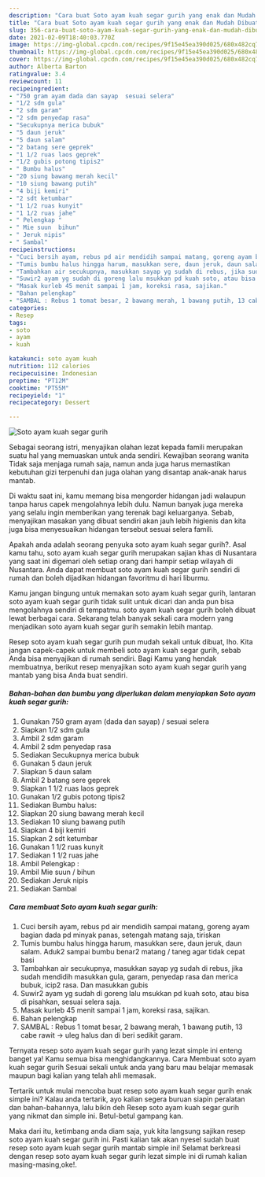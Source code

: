 ```yaml
---
description: "Cara buat Soto ayam kuah segar gurih yang enak dan Mudah Dibuat"
title: "Cara buat Soto ayam kuah segar gurih yang enak dan Mudah Dibuat"
slug: 356-cara-buat-soto-ayam-kuah-segar-gurih-yang-enak-dan-mudah-dibuat
date: 2021-02-09T18:40:03.770Z
image: https://img-global.cpcdn.com/recipes/9f15e45ea390d025/680x482cq70/soto-ayam-kuah-segar-gurih-foto-resep-utama.jpg
thumbnail: https://img-global.cpcdn.com/recipes/9f15e45ea390d025/680x482cq70/soto-ayam-kuah-segar-gurih-foto-resep-utama.jpg
cover: https://img-global.cpcdn.com/recipes/9f15e45ea390d025/680x482cq70/soto-ayam-kuah-segar-gurih-foto-resep-utama.jpg
author: Alberta Barton
ratingvalue: 3.4
reviewcount: 11
recipeingredient:
- "750 gram ayam dada dan sayap  sesuai selera"
- "1/2 sdm gula"
- "2 sdm garam"
- "2 sdm penyedap rasa"
- "Secukupnya merica bubuk"
- "5 daun jeruk"
- "5 daun salam"
- "2 batang sere geprek"
- "1 1/2 ruas laos geprek"
- "1/2 gubis potong tipis2"
- " Bumbu halus"
- "20 siung bawang merah kecil"
- "10 siung bawang putih"
- "4 biji kemiri"
- "2 sdt ketumbar"
- "1 1/2 ruas kunyit"
- "1 1/2 ruas jahe"
- " Pelengkap "
- " Mie suun  bihun"
- " Jeruk nipis"
- " Sambal"
recipeinstructions:
- "Cuci bersih ayam, rebus pd air mendidih sampai matang, goreng ayam bagian dada pd minyak panas, setengah matang saja, tiriskan"
- "Tumis bumbu halus hingga harum, masukkan sere, daun jeruk, daun salam. Aduk2 sampai bumbu benar2 matang / taneg agar tidak cepat basi"
- "Tambahkan air secukupnya, masukkan sayap yg sudah di rebus, jika sudah mendidih masukkan gula, garam, penyedap rasa dan merica bubuk, icip2 rasa. Dan masukkan gubis"
- "Suwir2 ayam yg sudah di goreng lalu msukkan pd kuah soto, atau bisa di pisahkan, sesuai selera saja."
- "Masak kurleb 45 menit sampai 1 jam, koreksi rasa, sajikan."
- "Bahan pelengkap"
- "SAMBAL : Rebus 1 tomat besar, 2 bawang merah, 1 bawang putih, 13 cabe rawit -&gt; uleg halus dan di beri sedikit garam."
categories:
- Resep
tags:
- soto
- ayam
- kuah

katakunci: soto ayam kuah 
nutrition: 112 calories
recipecuisine: Indonesian
preptime: "PT12M"
cooktime: "PT55M"
recipeyield: "1"
recipecategory: Dessert

---
```



![Soto ayam kuah segar gurih](https://img-global.cpcdn.com/recipes/9f15e45ea390d025/680x482cq70/soto-ayam-kuah-segar-gurih-foto-resep-utama.jpg)

Sebagai seorang istri, menyajikan olahan lezat kepada famili merupakan suatu hal yang memuaskan untuk anda sendiri. Kewajiban seorang  wanita Tidak saja menjaga rumah saja, namun anda juga harus memastikan kebutuhan gizi terpenuhi dan juga olahan yang disantap anak-anak harus mantab.

Di waktu  saat ini, kamu memang bisa mengorder hidangan jadi walaupun tanpa harus capek mengolahnya lebih dulu. Namun banyak juga mereka yang selalu ingin memberikan yang terenak bagi keluarganya. Sebab, menyajikan masakan yang dibuat sendiri akan jauh lebih higienis dan kita juga bisa menyesuaikan hidangan tersebut sesuai selera famili. 



Apakah anda adalah seorang penyuka soto ayam kuah segar gurih?. Asal kamu tahu, soto ayam kuah segar gurih merupakan sajian khas di Nusantara yang saat ini digemari oleh setiap orang dari hampir setiap wilayah di Nusantara. Anda dapat membuat soto ayam kuah segar gurih sendiri di rumah dan boleh dijadikan hidangan favoritmu di hari liburmu.

Kamu jangan bingung untuk memakan soto ayam kuah segar gurih, lantaran soto ayam kuah segar gurih tidak sulit untuk dicari dan anda pun bisa mengolahnya sendiri di tempatmu. soto ayam kuah segar gurih boleh dibuat lewat berbagai cara. Sekarang telah banyak sekali cara modern yang menjadikan soto ayam kuah segar gurih semakin lebih mantap.

Resep soto ayam kuah segar gurih pun mudah sekali untuk dibuat, lho. Kita jangan capek-capek untuk membeli soto ayam kuah segar gurih, sebab Anda bisa menyajikan di rumah sendiri. Bagi Kamu yang hendak membuatnya, berikut resep menyajikan soto ayam kuah segar gurih yang mantab yang bisa Anda buat sendiri.

<!--inarticleads1-->

##### Bahan-bahan dan bumbu yang diperlukan dalam menyiapkan Soto ayam kuah segar gurih:

1. Gunakan 750 gram ayam (dada dan sayap) / sesuai selera
1. Siapkan 1/2 sdm gula
1. Ambil 2 sdm garam
1. Ambil 2 sdm penyedap rasa
1. Sediakan Secukupnya merica bubuk
1. Gunakan 5 daun jeruk
1. Siapkan 5 daun salam
1. Ambil 2 batang sere geprek
1. Siapkan 1 1/2 ruas laos geprek
1. Gunakan 1/2 gubis potong tipis2
1. Sediakan  Bumbu halus:
1. Siapkan 20 siung bawang merah kecil
1. Sediakan 10 siung bawang putih
1. Siapkan 4 biji kemiri
1. Siapkan 2 sdt ketumbar
1. Gunakan 1 1/2 ruas kunyit
1. Sediakan 1 1/2 ruas jahe
1. Ambil  Pelengkap :
1. Ambil  Mie suun / bihun
1. Sediakan  Jeruk nipis
1. Sediakan  Sambal




<!--inarticleads2-->

##### Cara membuat Soto ayam kuah segar gurih:

1. Cuci bersih ayam, rebus pd air mendidih sampai matang, goreng ayam bagian dada pd minyak panas, setengah matang saja, tiriskan
1. Tumis bumbu halus hingga harum, masukkan sere, daun jeruk, daun salam. Aduk2 sampai bumbu benar2 matang / taneg agar tidak cepat basi
1. Tambahkan air secukupnya, masukkan sayap yg sudah di rebus, jika sudah mendidih masukkan gula, garam, penyedap rasa dan merica bubuk, icip2 rasa. Dan masukkan gubis
1. Suwir2 ayam yg sudah di goreng lalu msukkan pd kuah soto, atau bisa di pisahkan, sesuai selera saja.
1. Masak kurleb 45 menit sampai 1 jam, koreksi rasa, sajikan.
1. Bahan pelengkap
1. SAMBAL : Rebus 1 tomat besar, 2 bawang merah, 1 bawang putih, 13 cabe rawit -&gt; uleg halus dan di beri sedikit garam.




Ternyata resep soto ayam kuah segar gurih yang lezat simple ini enteng banget ya! Kamu semua bisa menghidangkannya. Cara Membuat soto ayam kuah segar gurih Sesuai sekali untuk anda yang baru mau belajar memasak maupun bagi kalian yang telah ahli memasak.

Tertarik untuk mulai mencoba buat resep soto ayam kuah segar gurih enak simple ini? Kalau anda tertarik, ayo kalian segera buruan siapin peralatan dan bahan-bahannya, lalu bikin deh Resep soto ayam kuah segar gurih yang nikmat dan simple ini. Betul-betul gampang kan. 

Maka dari itu, ketimbang anda diam saja, yuk kita langsung sajikan resep soto ayam kuah segar gurih ini. Pasti kalian tak akan nyesel sudah buat resep soto ayam kuah segar gurih mantab simple ini! Selamat berkreasi dengan resep soto ayam kuah segar gurih lezat simple ini di rumah kalian masing-masing,oke!.


